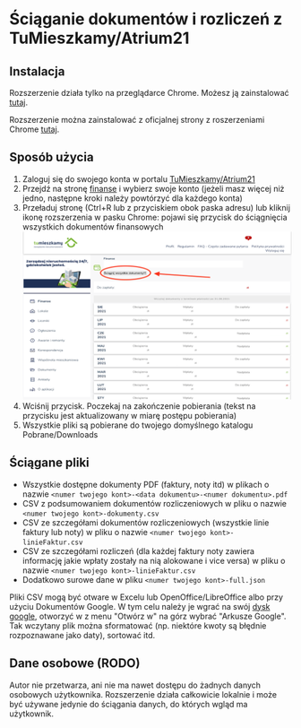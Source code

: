 # Ściąganie dokumentów i rozliczeń z TuMieszkamy/Atrium21

## Instalacja

Rozszerzenie działa tylko na przeglądarce Chrome. Możesz ją zainstalować [tutaj](https://www.google.com/chrome).

Rozszerzenie można zainstalować z oficjalnej strony z roszerzeniami Chrome [tutaj](https://chrome.google.com/webstore/detail/pobieranie-faktur-z-tumie/effinocpaojdjnohnaekegbackedfmbi).

## Sposób użycia

1. Zaloguj się do swojego konta w portalu [TuMieszkamy/Atrium21](https://www.strefaklienta24.pl/atrium21/content/InetObsKontr/login)
1. Przejdź na stronę [finanse](https://www.strefaklienta24.pl/atrium21/content/InetObsKontr/finanse) i wybierz swoje konto (jeżeli masz więcej niż jedno, następne kroki należy powtórzyć dla każdego konta)
1. Przeładuj stronę (Ctrl+R lub z przyciskiem obok paska adresu) lub kliknij ikonę rozszerzenia w pasku Chrome: pojawi się przycisk do ściągnięcia wszystkich dokumentów finansowych
![Obraz działającego rozszerzenia](tumieszkamy-screenshot.png?raw=true)
1. Wciśnij przycisk. Poczekaj na zakończenie pobierania (tekst na przycisku jest aktualizowany w miarę postępu pobierania)
1. Wszystkie pliki są pobierane do twojego domyślnego katalogu Pobrane/Downloads

## Ściągane pliki

- Wszystkie dostępne dokumenty PDF (faktury, noty itd) w plikach o nazwie `<numer twojego kont>-<data dokumentu>-<numer dokumentu>.pdf`
- CSV z podsumowaniem dokumentów rozliczeniowych w pliku o nazwie `<numer twojego kont>-dokumenty.csv`
- CSV ze szczegółami dokumentów rozliczeniowych (wszystkie linie faktury lub noty) w pliku o nazwie `<numer twojego kont>-linieFaktur.csv`
- CSV ze szczegółami rozliczeń (dla każdej faktury noty zawiera informację jakie wpłaty zostały na nią alokowane i vice versa) w pliku o nazwie `<numer twojego kont>-linieFaktur.csv`
- Dodatkowo surowe dane w pliku `<numer twojego kont>-full.json`

Pliki CSV mogą być otware w Excelu lub OpenOffice/LibreOffice albo przy użyciu Dokumentów Google.
W tym celu należy je wgrać na swój [dysk google](https://drive.google.com), otworzyć w z menu "Otwórz w" na górz wybrać "Arkusze Google".
Tak wczytany plik można sformatować (np. niektóre kwoty są błędnie rozpoznawane jako daty), sortować itd.

## Dane osobowe (RODO)

Autor nie przetwarza, ani nie ma nawet dostępu do żadnych danych osobowych użytkownika.
Rozszerzenie działa całkowicie lokalnie i może być używane jedynie do ściągania danych, do których wgląd ma użytkownik.
